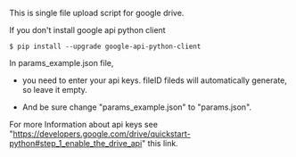 This is single file upload script for google drive.

If you don't install google api python client 

	$ pip install --upgrade google-api-python-client
	
In params_example.json file, 

* you need to enter your api keys. fileID fileds will automatically generate, so leave it empty. 

* And be sure change "params_example.json" to "params.json". 

For more Information about api keys see "https://developers.google.com/drive/quickstart-python#step_1_enable_the_drive_api" this link. 
